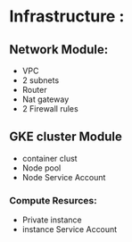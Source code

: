 # Infrastructure :
## Network Module:
- VPC
- 2 subnets
- Router
- Nat gateway 
- 2 Firewall rules 
## GKE cluster Module
- container clust
- Node pool
- Node Service Account
### Compute Resurces:
- Private instance 
- instance Service Account
